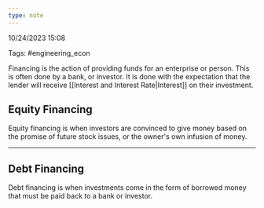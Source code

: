 ```yaml
---
type: note
---
```

10/24/2023 15:08

Tags: #engineering_econ 

Financing is the action of providing funds for an enterprise or person. This is often done by a bank, or investor. It is done with the expectation that the lender will receive [[Interest and Interest Rate|Interest]] on their investment.

## Equity Financing
Equity financing is when investors are convinced to give money based on the promise of future stock issues, or the owner's own infusion of money.


---

## Debt Financing
Debt financing is when investments come in the form of borrowed money that must be paid back to a bank or investor.